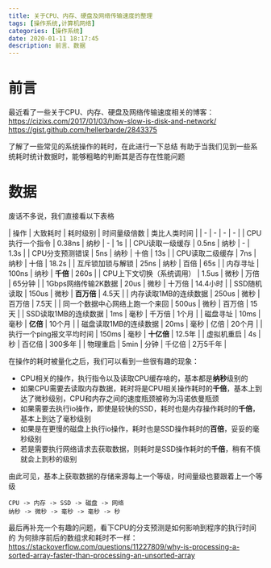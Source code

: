 ```yaml
---
title: 关于CPU、内存、硬盘及网络传输速度的整理
tags: [操作系统,计算机网络]
categories: [操作系统]
date: 2020-01-11 18:17:45
description: 前言、数据
---
```


# 前言

最近看了一些关于CPU、内存、硬盘及网络传输速度相关的博客：
https://cizixs.com/2017/01/03/how-slow-is-disk-and-network/
https://gist.github.com/hellerbarde/2843375

了解了一些常见的系统操作的耗时，在此进行一下总结
有助于当我们见到一些系统耗时统计数据时，能够粗略的判断其是否存在性能问题

# 数据

废话不多说，我们直接看以下表格

| 操作 | 大致耗时 | 耗时级别 | 时间量级倍数 | 类比人类时间 |
| - | - | - | - |
| CPU执行一个指令 | 0.38ns | 纳秒 | - | 1s |
| CPU读取一级缓存 | 0.5ns | 纳秒 | - | 1.3s |
| CPU分支预测错误 | 5ns | 纳秒 | 十倍 | 13s |
| CPU读取二级缓存 | 7ns | 纳秒 | 十倍 | 18.2s |
| 互斥锁加锁与解锁 | 25ns | 纳秒 | 百倍 | 65s |
| 内存寻址 | 100ns | 纳秒 | **千倍** | 260s |
| CPU上下文切换（系统调用） | 1.5us | 微秒 | 万倍 | 65分钟 |
| 1Gbps网络传输2K数据 | 20us | 微秒 | 十万倍 | 14.4小时 |
| SSD随机读取 | 150us | 微秒 | **百万倍** | 4.5天 |
| 内存读取1MB的连续数据 | 250us | 微秒 | 百万倍 | 7.5天 |
| 同一个数据中心网络上跑一个来回 | 500us | 微秒 | 百万倍 | 15天 |
| SSD读取1MB的连续数据 | 1ms | 毫秒 | 千万倍 | 1个月 |
| 磁盘寻址 | 10ms | 毫秒 | **亿倍** | 10个月 |
| 磁盘读取1MB的连续数据 | 20ms | 毫秒 | 亿倍 | 20个月 |
| 执行一个ping报文平均时间 | 150ms | 毫秒 | **十亿倍** | 12.5年 |
| 虚拟机重启 | 4s | 秒 | 百亿倍 | 300多年 |
| 物理重启 | 5min | 分钟 | 千亿倍 | 2万5千年 |

在操作的耗时被量化之后，我们可以看到一些很有趣的现象：
- CPU相关的操作，执行指令以及读取CPU缓存啥的，基本都是**纳秒**级别的
- 如果CPU需要去读取内存数据，耗时将是CPU相关操作耗时的**千倍**，基本上到达了微秒级别，CPU和内存之间的速度瓶颈被称为冯诺依曼瓶颈
- 如果需要去执行io操作，即使是较快的SSD，耗时也是内存操作耗时的**千倍**，基本上到达了毫秒级别
- 如果是在更慢的磁盘上执行io操作，耗时也是SSD操作耗时的**百倍**，妥妥的毫秒级别
- 若是需要执行网络请求去获取数据，则耗时是SSD操作耗时的**千倍**，稍有不慎就会上到秒的级别

由此可见，基本上获取数据的存储来源每上一个等级，时间量级也要跟着上一个等级
```
CPU -> 内存 -> SSD -> 磁盘 -> 网络
纳秒 -> 微秒 -> 毫秒 -> 毫秒 -> 秒
```

最后再补充一个有趣的问题，看下CPU的分支预测是如何影响到程序的执行时间的
为何排序前后的数组求和耗时不一样：
https://stackoverflow.com/questions/11227809/why-is-processing-a-sorted-array-faster-than-processing-an-unsorted-array